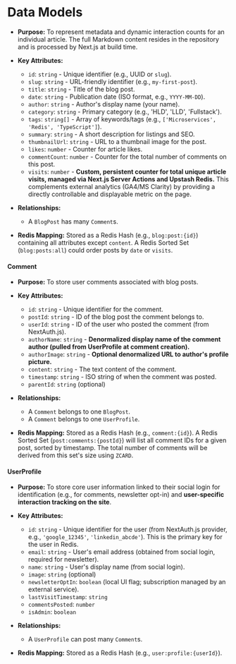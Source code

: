 # Data Models

-   **Purpose:** To represent metadata and dynamic interaction counts for an individual article. The full Markdown content resides in the repository and is processed by Next.js at build time.
-   **Key Attributes:**

    -   `id`: `string` - Unique identifier (e.g., UUID or `slug`).
    -   `slug`: `string` - URL-friendly identifier (e.g., `my-first-post`).
    -   `title`: `string` - Title of the blog post.
    -   `date`: `string` - Publication date (ISO format, e.g., `YYYY-MM-DD`).
    -   `author`: `string` - Author's display name (your name).
    -   `category`: `string` - Primary category (e.g., 'HLD', 'LLD', 'Fullstack').
    -   `tags`: `string[]` - Array of keywords/tags (e.g., `['Microservices', 'Redis', 'TypeScript']`).
    -   `summary`: `string` - A short description for listings and SEO.
    -   `thumbnailUrl`: `string` - URL to a thumbnail image for the post.
    -   `likes`: `number` - Counter for article likes.
    -   `commentCount`: `number` - Counter for the total number of comments on this post.
    -   `visits`: `number` - **Custom, persistent counter for total unique article visits, managed via Next.js Server Actions and Upstash Redis.** This complements external analytics (GA4/MS Clarity) by providing a directly controllable and displayable metric on the page.

-   **Relationships:**

    -   A `BlogPost` has many `Comment`s.

-   **Redis Mapping:** Stored as a Redis Hash (e.g., `blog:post:{id}`) containing all attributes except `content`. A Redis Sorted Set (`blog:posts:all`) could order posts by `date` or `visits`.

#### Comment

-   **Purpose:** To store user comments associated with blog posts.
-   **Key Attributes:**
    -   `id`: `string` - Unique identifier for the comment.
    -   `postId`: `string` - ID of the blog post the comment belongs to.
    -   `userId`: `string` - ID of the user who posted the comment (from NextAuth.js).
    -   `authorName`: `string` - **Denormalized display name of the comment author (pulled from UserProfile at comment creation).**
    -   `authorImage`: `string` - **Optional denormalized URL to author's profile picture.**
    -   `content`: `string` - The text content of the comment.
    -   `timestamp`: `string` - ISO string of when the comment was posted.
    -   `parentId`: `string` (optional)
-   **Relationships:**

    -   A `Comment` belongs to one `BlogPost`.
    -   A `Comment` belongs to one `UserProfile`.

-   **Redis Mapping:** Stored as a Redis Hash (e.g., `comment:{id}`). A Redis Sorted Set (`post:comments:{postId}`) will list all comment IDs for a given post, sorted by timestamp. The total number of comments will be derived from this set's size using `ZCARD`.

#### UserProfile

-   **Purpose:** To store core user information linked to their social login for identification (e.g., for comments, newsletter opt-in) and **user-specific interaction tracking on the site**.
-   **Key Attributes:**

    -   `id`: `string` - Unique identifier for the user (from NextAuth.js provider, e.g., `'google_12345'`, `'linkedin_abcde'`). This is the primary key for the user in Redis.
    -   `email`: `string` - User's email address (obtained from social login, required for newsletter).
    -   `name`: `string` - User's display name (from social login).
    -   `image`: `string` (optional)
    -   `newsletterOptIn`: `boolean` (local UI flag; subscription managed by an external service).
    -   `lastVisitTimestamp`: `string`
    -   `commentsPosted`: `number`
    -   `isAdmin`: `boolean`

-   **Relationships:**

    -   A `UserProfile` can post many `Comment`s.

-   **Redis Mapping:** Stored as a Redis Hash (e.g., `user:profile:{userId}`).
